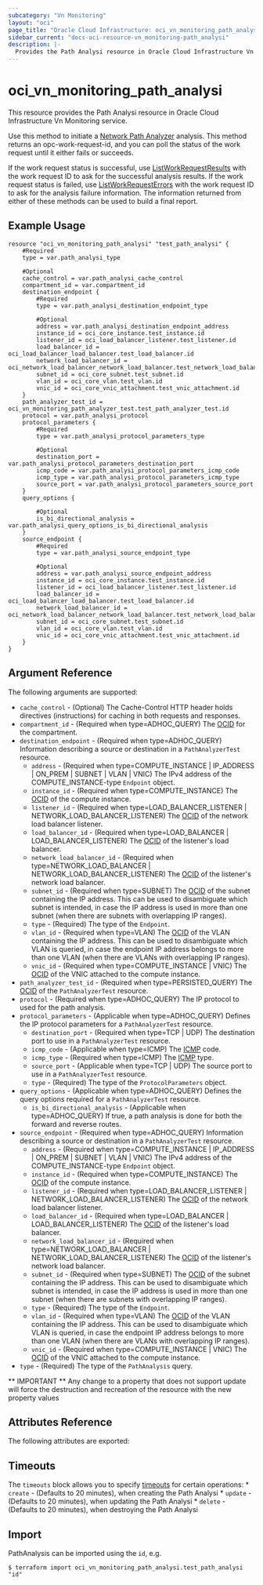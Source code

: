 ```yaml
---
subcategory: "Vn Monitoring"
layout: "oci"
page_title: "Oracle Cloud Infrastructure: oci_vn_monitoring_path_analysi"
sidebar_current: "docs-oci-resource-vn_monitoring-path_analysi"
description: |-
  Provides the Path Analysi resource in Oracle Cloud Infrastructure Vn Monitoring service
---
```


# oci_vn_monitoring_path_analysi
This resource provides the Path Analysi resource in Oracle Cloud Infrastructure Vn Monitoring service.

Use this method to initiate a [Network Path Analyzer](https://docs.cloud.oracle.com/iaas/Content/Network/Concepts/path_analyzer.htm) analysis. This method returns
an opc-work-request-id, and you can poll the status of the work request until it either fails or succeeds.

If the work request status is successful, use [ListWorkRequestResults](https://docs.cloud.oracle.com/iaas/api/#/en/VnConfigAdvisor/latest/WorkRequestResult/ListWorkRequestResults)
with the work request ID to ask for the successful analysis results. If the work request status is failed, use
[ListWorkRequestErrors](https://docs.cloud.oracle.com/iaas/api/#/en/VnConfigAdvisor/latest/WorkRequestError/ListWorkRequestErrors)
with the work request ID to ask for the analysis failure information. The information 
returned from either of these methods can be used to build a final report. 


## Example Usage

```hcl
resource "oci_vn_monitoring_path_analysi" "test_path_analysi" {
	#Required
	type = var.path_analysi_type

	#Optional
	cache_control = var.path_analysi_cache_control
	compartment_id = var.compartment_id
	destination_endpoint {
		#Required
		type = var.path_analysi_destination_endpoint_type

		#Optional
		address = var.path_analysi_destination_endpoint_address
		instance_id = oci_core_instance.test_instance.id
		listener_id = oci_load_balancer_listener.test_listener.id
		load_balancer_id = oci_load_balancer_load_balancer.test_load_balancer.id
		network_load_balancer_id = oci_network_load_balancer_network_load_balancer.test_network_load_balancer.id
		subnet_id = oci_core_subnet.test_subnet.id
		vlan_id = oci_core_vlan.test_vlan.id
		vnic_id = oci_core_vnic_attachment.test_vnic_attachment.id
	}
	path_analyzer_test_id = oci_vn_monitoring_path_analyzer_test.test_path_analyzer_test.id
	protocol = var.path_analysi_protocol
	protocol_parameters {
		#Required
		type = var.path_analysi_protocol_parameters_type

		#Optional
		destination_port = var.path_analysi_protocol_parameters_destination_port
		icmp_code = var.path_analysi_protocol_parameters_icmp_code
		icmp_type = var.path_analysi_protocol_parameters_icmp_type
		source_port = var.path_analysi_protocol_parameters_source_port
	}
	query_options {

		#Optional
		is_bi_directional_analysis = var.path_analysi_query_options_is_bi_directional_analysis
	}
	source_endpoint {
		#Required
		type = var.path_analysi_source_endpoint_type

		#Optional
		address = var.path_analysi_source_endpoint_address
		instance_id = oci_core_instance.test_instance.id
		listener_id = oci_load_balancer_listener.test_listener.id
		load_balancer_id = oci_load_balancer_load_balancer.test_load_balancer.id
		network_load_balancer_id = oci_network_load_balancer_network_load_balancer.test_network_load_balancer.id
		subnet_id = oci_core_subnet.test_subnet.id
		vlan_id = oci_core_vlan.test_vlan.id
		vnic_id = oci_core_vnic_attachment.test_vnic_attachment.id
	}
}
```

## Argument Reference

The following arguments are supported:

* `cache_control` - (Optional) The Cache-Control HTTP header holds directives (instructions) for caching in both requests and responses. 
* `compartment_id` - (Required when type=ADHOC_QUERY) The [OCID](https://docs.cloud.oracle.com/iaas/Content/General/Concepts/identifiers.htm) for the compartment.
* `destination_endpoint` - (Required when type=ADHOC_QUERY) Information describing a source or destination in a `PathAnalyzerTest` resource. 
	* `address` - (Required when type=COMPUTE_INSTANCE | IP_ADDRESS | ON_PREM | SUBNET | VLAN | VNIC) The IPv4 address of the COMPUTE_INSTANCE-type `Endpoint` object. 
	* `instance_id` - (Required when type=COMPUTE_INSTANCE) The [OCID](https://docs.cloud.oracle.com/iaas/Content/General/Concepts/identifiers.htm) of the compute instance. 
	* `listener_id` - (Required when type=LOAD_BALANCER_LISTENER | NETWORK_LOAD_BALANCER_LISTENER) The [OCID](https://docs.cloud.oracle.com/iaas/Content/General/Concepts/identifiers.htm) of the network load balancer listener. 
	* `load_balancer_id` - (Required when type=LOAD_BALANCER | LOAD_BALANCER_LISTENER) The [OCID](https://docs.cloud.oracle.com/iaas/Content/General/Concepts/identifiers.htm) of the listener's load balancer. 
	* `network_load_balancer_id` - (Required when type=NETWORK_LOAD_BALANCER | NETWORK_LOAD_BALANCER_LISTENER) The [OCID](https://docs.cloud.oracle.com/iaas/Content/General/Concepts/identifiers.htm) of the listener's network load balancer. 
	* `subnet_id` - (Required when type=SUBNET) The [OCID](https://docs.cloud.oracle.com/iaas/Content/General/Concepts/identifiers.htm) of the subnet containing the IP address. This can be used to disambiguate which subnet is intended, in case the IP address is used in more than one subnet (when there are subnets with overlapping IP ranges). 
	* `type` - (Required) The type of the `Endpoint`.
	* `vlan_id` - (Required when type=VLAN) The [OCID](https://docs.cloud.oracle.com/iaas/Content/General/Concepts/identifiers.htm) of the VLAN containing the IP address. This can be used to disambiguate which VLAN is queried, in case the endpoint IP address belongs to more than one VLAN (when there are VLANs with overlapping IP ranges). 
	* `vnic_id` - (Required when type=COMPUTE_INSTANCE | VNIC) The [OCID](https://docs.cloud.oracle.com/iaas/Content/General/Concepts/identifiers.htm) of the VNIC attached to the compute instance. 
* `path_analyzer_test_id` - (Required when type=PERSISTED_QUERY) The [OCID](https://docs.cloud.oracle.com/iaas/Content/General/Concepts/identifiers.htm) of the `PathAnalyzerTest` resource. 
* `protocol` - (Required when type=ADHOC_QUERY) The IP protocol to used for the path analysis.
* `protocol_parameters` - (Applicable when type=ADHOC_QUERY) Defines the IP protocol parameters for a `PathAnalyzerTest` resource.
	* `destination_port` - (Required when type=TCP | UDP) The destination port to use in a `PathAnalyzerTest` resource.
	* `icmp_code` - (Applicable when type=ICMP) The [ICMP](https://www.iana.org/assignments/icmp-parameters/icmp-parameters.xhtml) code.
	* `icmp_type` - (Required when type=ICMP) The [ICMP](https://www.iana.org/assignments/icmp-parameters/icmp-parameters.xhtml) type.
	* `source_port` - (Applicable when type=TCP | UDP) The source port to use in a `PathAnalyzerTest` resource.
	* `type` - (Required) The type of the `ProtocolParameters` object.
* `query_options` - (Applicable when type=ADHOC_QUERY) Defines the query options required for a `PathAnalyzerTest` resource.
	* `is_bi_directional_analysis` - (Applicable when type=ADHOC_QUERY) If true, a path analysis is done for both the forward and reverse routes.
* `source_endpoint` - (Required when type=ADHOC_QUERY) Information describing a source or destination in a `PathAnalyzerTest` resource. 
	* `address` - (Required when type=COMPUTE_INSTANCE | IP_ADDRESS | ON_PREM | SUBNET | VLAN | VNIC) The IPv4 address of the COMPUTE_INSTANCE-type `Endpoint` object. 
	* `instance_id` - (Required when type=COMPUTE_INSTANCE) The [OCID](https://docs.cloud.oracle.com/iaas/Content/General/Concepts/identifiers.htm) of the compute instance. 
	* `listener_id` - (Required when type=LOAD_BALANCER_LISTENER | NETWORK_LOAD_BALANCER_LISTENER) The [OCID](https://docs.cloud.oracle.com/iaas/Content/General/Concepts/identifiers.htm) of the network load balancer listener. 
	* `load_balancer_id` - (Required when type=LOAD_BALANCER | LOAD_BALANCER_LISTENER) The [OCID](https://docs.cloud.oracle.com/iaas/Content/General/Concepts/identifiers.htm) of the listener's load balancer. 
	* `network_load_balancer_id` - (Required when type=NETWORK_LOAD_BALANCER | NETWORK_LOAD_BALANCER_LISTENER) The [OCID](https://docs.cloud.oracle.com/iaas/Content/General/Concepts/identifiers.htm) of the listener's network load balancer. 
	* `subnet_id` - (Required when type=SUBNET) The [OCID](https://docs.cloud.oracle.com/iaas/Content/General/Concepts/identifiers.htm) of the subnet containing the IP address. This can be used to disambiguate which subnet is intended, in case the IP address is used in more than one subnet (when there are subnets with overlapping IP ranges). 
	* `type` - (Required) The type of the `Endpoint`.
	* `vlan_id` - (Required when type=VLAN) The [OCID](https://docs.cloud.oracle.com/iaas/Content/General/Concepts/identifiers.htm) of the VLAN containing the IP address. This can be used to disambiguate which VLAN is queried, in case the endpoint IP address belongs to more than one VLAN (when there are VLANs with overlapping IP ranges). 
	* `vnic_id` - (Required when type=COMPUTE_INSTANCE | VNIC) The [OCID](https://docs.cloud.oracle.com/iaas/Content/General/Concepts/identifiers.htm) of the VNIC attached to the compute instance. 
* `type` - (Required) The type of the `PathAnalysis` query.


** IMPORTANT **
Any change to a property that does not support update will force the destruction and recreation of the resource with the new property values

## Attributes Reference

The following attributes are exported:


## Timeouts

The `timeouts` block allows you to specify [timeouts](https://registry.terraform.io/providers/oracle/oci/latest/docs/guides/changing_timeouts) for certain operations:
	* `create` - (Defaults to 20 minutes), when creating the Path Analysi
	* `update` - (Defaults to 20 minutes), when updating the Path Analysi
	* `delete` - (Defaults to 20 minutes), when destroying the Path Analysi


## Import

PathAnalysis can be imported using the `id`, e.g.

```
$ terraform import oci_vn_monitoring_path_analysi.test_path_analysi "id"
```

